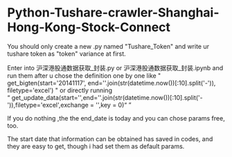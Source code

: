 # Python-Tushare-crawler-Shanghai-Hong-Kong-Stock-Connect

You should only create a new .py named "Tushare_Token" and write ur tushare token as "token" variance at first.

Enter into 沪深港股通数据获取_封装.py or 沪深港股通数据获取_封装.ipynb and run them after u chose the definition one by one 
like
"
get_bigten(start='20141117',
           end=''.join(str(datetime.now())[:10].split('-')),
           filetype='excel')
"
or directly running  
“
get_update_data(start='',end=''.join(str(datetime.now())[:10].split('-')),filetype='excel',exchange = '',key = 0)“
”

If you do nothing ,the the end_date is today and you can chose params free, too.

The start date that information can be obtained has saved in codes, and they are easy to get, though i had set them as default params.
